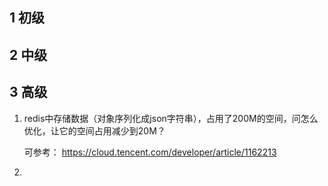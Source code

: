 ## 1 初级



## 2 中级



## 3 高级

1. redis中存储数据（对象序列化成json字符串），占用了200M的空间，问怎么优化，让它的空间占用减少到20M？

   可参考： https://cloud.tencent.com/developer/article/1162213

2. ​

